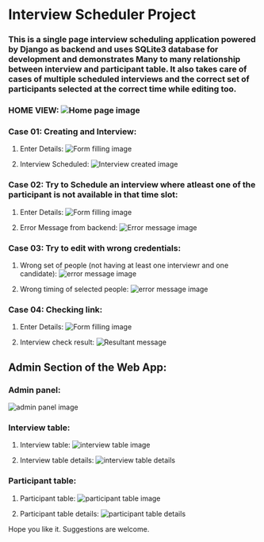 # Interview Scheduler Project

### This is a single page interview scheduling application powered by Django as backend and uses SQLite3 database for development and demonstrates Many to many relationship between interview and participant table. It also takes care of cases of multiple scheduled interviews and the correct set of participants selected at the correct time while editing too. 

### HOME VIEW: ![Home page image](resources/home.PNG)

### Case 01: Creating and Interview:

1. Enter Details:
    ![Form filling image](resources/entering-details.PNG) 

2. Interview Scheduled:
    ![Interview created image](resources/interview-created.PNG)


### Case 02: Try to Schedule an interview where atleast one of the participant is not available in that time slot:

1. Enter Details:
    ![Form filling image](resources/case-2-details.PNG) 

2. Error Message from backend:
    ![Error message image](resources/case-2-response.PNG)


### Case 03: Try to edit with wrong credentials:

1. Wrong set of people (not having at least one interviewr and one candidate):
    ![error message image](resources/case-3.PNG) 

2. Wrong timing of selected people:
    ![error message image](resources/case-4.PNG)



### Case 04: Checking link:

1. Enter Details:
    ![Form filling image](resources/link-details.PNG) 

2. Interview check result:
    ![Resultant message](resources/link-message.PNG)


## Admin Section of the Web App:

### Admin panel:
![admin panel image](resources/admin-panel.PNG) 

### Interview table:
1. Interview table:
![interview table image](resources/interview-table.PNG) 

2. Interview table details:
![interview table details](resources/interview-details.PNG)

### Participant table:
1. Participant table:
![participant table image](resources/participant-table.PNG) 

2. Participant table details:
![participant table details](resources/participant-details.PNG)


Hope you like it. Suggestions are welcome.